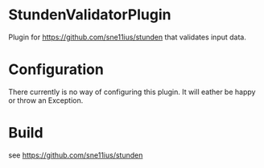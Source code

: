 StundenValidatorPlugin
======================

Plugin for https://github.com/sne11ius/stunden that validates input data.

Configuration
=============

There currently is no way of configuring this plugin. It will eather be happy or throw an Exception.

Build
=====
see https://github.com/sne11ius/stunden
